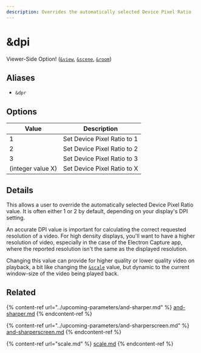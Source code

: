 ```yaml
---
description: Overrides the automatically selected Device Pixel Ratio
---
```


# \&dpi

Viewer-Side Option! ([`&view`](view.md), [`&scene`](scene.md), [`&room`](../../general-settings/room.md))

## Aliases

* `&dpr`

## Options

| Value             | Description                 |
| ----------------- | --------------------------- |
| 1                 | Set Device Pixel Ratio to 1 |
| 2                 | Set Device Pixel Ratio to 2 |
| 3                 | Set Device Pixel Ratio to 3 |
| (integer value X) | Set Device Pixel Ratio to X |

## Details

This allows a user to override the automatically selected Device Pixel Ratio value. It is often either 1 or 2 by default, depending on your display's DPI setting.

An accurate DPI value is important for calculating the correct requested resolution of a video. For high density displays, you'll want to have a higher resolution of video, especially in the case of the Electron Capture app, where the reported resolution isn't the same as the displayed resolution.

Changing this value can provide for higher quality or lower quality video on playback, a bit like changing the [`&scale`](scale.md) value, but dynamic to the current window-size of the video being played back.

## Related

{% content-ref url="../upcoming-parameters/and-sharper.md" %}
[and-sharper.md](../upcoming-parameters/and-sharper.md)
{% endcontent-ref %}

{% content-ref url="../upcoming-parameters/and-sharperscreen.md" %}
[and-sharperscreen.md](../upcoming-parameters/and-sharperscreen.md)
{% endcontent-ref %}

{% content-ref url="scale.md" %}
[scale.md](scale.md)
{% endcontent-ref %}
